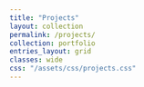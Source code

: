 ```yaml
---
title: "Projects"
layout: collection
permalink: /projects/
collection: portfolio
entries_layout: grid
classes: wide
css: "/assets/css/projects.css"
---
```

